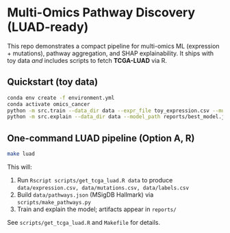 # Multi-Omics Pathway Discovery (LUAD-ready)

This repo demonstrates a compact pipeline for multi-omics ML (expression + mutations), pathway aggregation,
and SHAP explainability. It ships with toy data *and* includes scripts to fetch **TCGA-LUAD** via R.

## Quickstart (toy data)
```bash
conda env create -f environment.yml
conda activate omics_cancer
python -m src.train --data_dir data --expr_file toy_expression.csv --mut_file toy_mutations.csv --labels_file toy_labels.csv --pathways_file toy_pathways.json --out_dir reports
python -m src.explain --data_dir data --model_path reports/best_model.joblib --out_dir reports
```

## One-command LUAD pipeline (Option A, R)
```bash
make luad
```
This will:
1) Run `Rscript scripts/get_tcga_luad.R data` to produce `data/expression.csv, data/mutations.csv, data/labels.csv`
2) Build `data/pathways.json` (MSigDB Hallmark) via `scripts/make_pathways.py`
3) Train and explain the model; artifacts appear in `reports/`

See `scripts/get_tcga_luad.R` and `Makefile` for details.
